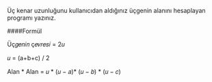 Üç kenar uzunluğunu kullanıcıdan aldığınız üçgenin alanını hesaplayan programı yazınız.



####Formül


Üç𝑔𝑒𝑛𝑖𝑛 ç𝑒𝑣𝑟𝑒𝑠𝑖 = 2𝑢



𝑢 = (a+b+c) / 2



Alan * Alan = 𝑢 * (𝑢 − 𝑎)* (𝑢 − 𝑏) * (𝑢 − 𝑐)
